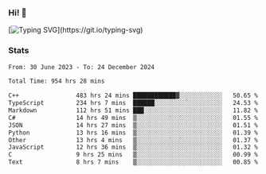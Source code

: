 ### Hi!  👋

[![Typing SVG](https://readme-typing-svg.herokuapp.com?font=Fira+Code&pause=1000&width=435&lines=Hello!+I'm+Texiwustion.)](https://git.io/typing-svg)

### Stats

<!--START_SECTION:waka-->

```txt
From: 30 June 2023 - To: 24 December 2024

Total Time: 954 hrs 28 mins

C++                483 hrs 24 mins ████████████▓░░░░░░░░░░░░   50.65 %
TypeScript         234 hrs 7 mins  ██████░░░░░░░░░░░░░░░░░░░   24.53 %
Markdown           112 hrs 51 mins ███░░░░░░░░░░░░░░░░░░░░░░   11.82 %
C#                 14 hrs 49 mins  ▒░░░░░░░░░░░░░░░░░░░░░░░░   01.55 %
JSON               14 hrs 27 mins  ▒░░░░░░░░░░░░░░░░░░░░░░░░   01.51 %
Python             13 hrs 16 mins  ▒░░░░░░░░░░░░░░░░░░░░░░░░   01.39 %
Other              13 hrs 4 mins   ▒░░░░░░░░░░░░░░░░░░░░░░░░   01.37 %
JavaScript         12 hrs 36 mins  ▒░░░░░░░░░░░░░░░░░░░░░░░░   01.32 %
C                  9 hrs 25 mins   ▒░░░░░░░░░░░░░░░░░░░░░░░░   00.99 %
Text               8 hrs 7 mins    ▒░░░░░░░░░░░░░░░░░░░░░░░░   00.85 %
```

<!--END_SECTION:waka-->

